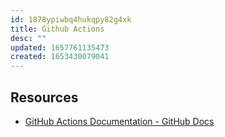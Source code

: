 ```yaml
---
id: 1878ypiwbq4hukqpy82g4xk
title: Github Actions
desc: ""
updated: 1657761135473
created: 1653430079041
---
```


## Resources

- [GitHub Actions Documentation - GitHub Docs](https://docs.github.com/en/actions)

